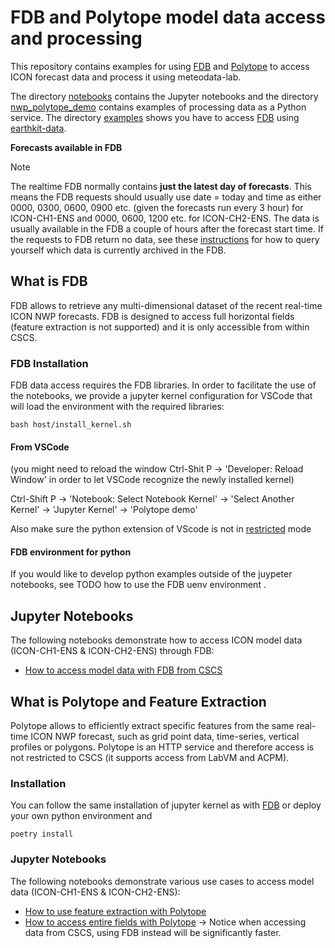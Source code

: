 # FDB and Polytope model data access and processing

This repository contains examples for using [FDB](https://meteoswiss.atlassian.net/wiki/spaces/IW2/pages/144150401/Realtime+FDB+for+ICON) and [Polytope](https://meteoswiss.atlassian.net/wiki/spaces/IW2/pages/327780397/Polytope) to access ICON forecast data and process it using meteodata-lab.

The directory [notebooks](notebooks) contains the Jupyter notebooks and the directory [nwp_polytope_demo](nwp_polytope_demo) contains examples of processing data as a Python service. The directory [examples](examples) shows you have to access [FDB](https://meteoswiss.atlassian.net/wiki/spaces/IW2/pages/144150401/Realtime+FDB+for+ICON) using [earthkit-data](https://earthkit-data.readthedocs.io/en/latest/).

**Forecasts available in FDB**

> [!NOTE]
> The realtime FDB normally contains **just the latest day of forecasts**. This means the FDB requests should usually use date = today and time as either 0000, 0300, 0600, 0900 etc. (given the forecasts run every 3 hour) for ICON-CH1-ENS and 0000, 0600, 1200 etc. for ICON-CH2-ENS. The data is usually available in the FDB a couple of hours after the forecast start time. If the requests to FDB return no data, see these [instructions](https://meteoswiss.atlassian.net/wiki/spaces/IW2/pages/144150401/Realtime+FDB+ICON-CH1#Query-available-data-on-Balfrin) for how to query yourself which data is currently archived in the FDB.

## What is FDB

FDB allows to retrieve any multi-dimensional dataset of the recent real-time ICON NWP forecasts.
FDB is designed to access full horizontal fields (feature extraction is not supported) and it is only accessible from within CSCS.

### FDB Installation
FDB data access requires the FDB libraries. In order to facilitate the use of the notebooks, we provide a jupyter kernel configuration for VSCode that will load the environment with the required libraries:

```
bash host/install_kernel.sh
```

#### From VSCode
(you might need to reload the window Ctrl-Shit P -> 'Developer: Reload Window' in order to let VSCode recognize the newly installed kernel)

Ctrl-Shift P -> 'Notebook: Select Notebook Kernel' -> 'Select Another Kernel' -> 'Jupyter Kernel' -> 'Polytope demo'

Also make sure the python extension of VScode is not in [restricted](https://stackoverflow.com/questions/64723778/visual-studio-code-using-the-microsoft-python-extension-cannot-execute-code) mode

#### FDB environment for python
If you would like to develop python examples outside of the juypeter notebooks, see TODO how to use the FDB uenv environment .

## Jupyter Notebooks

The following notebooks demonstrate how to access ICON model data (ICON-CH1-ENS & ICON-CH2-ENS) through FDB:
* [How to access model data with FDB from CSCS](https://github.com/MeteoSwiss/nwp-fdb-polytope-demo/blob/main/notebooks/FDB/data_retrieve_from_FDB.ipynb)

## What is Polytope and Feature Extraction

Polytope allows to efficiently extract specific features from the same real-time ICON NWP forecast, such as grid point data, time-series, vertical profiles or polygons.
Polytope is an HTTP service and therefore access is not restricted to CSCS (it supports access from LabVM and ACPM).

### Installation
You can follow the same installation of jupyter kernel as with [FDB](#Installation)
or
deploy your own python environment and
```
poetry install
```

### Jupyter Notebooks

The following notebooks demonstrate various use cases to access model data (ICON-CH1-ENS & ICON-CH2-ENS):
* [How to use feature extraction with Polytope](https://github.com/MeteoSwiss/nwp-fdb-polytope-demo/blob/main/notebooks/polytope_feature_extraction_icon.ipynb)
* [How to access entire fields with Polytope](https://github.com/MeteoSwiss/nwp-fdb-polytope-demo/blob/main/notebooks/polytope_retrieve_full_icon_field.ipynb) -> Notice when accessing data from CSCS, using FDB instead will be significantly faster.
